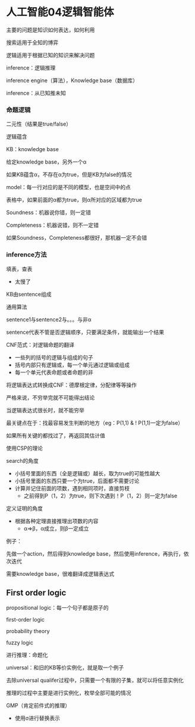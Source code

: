 # 人工智能04逻辑智能体

主要的问题是知识如何表达，如何利用

搜索适用于全知的博弈

逻辑适用于根据已知的知识来解决问题

inference：逻辑推理

inference engine（算法），Knowledge base（数据库）

inference：从已知推未知

### 命题逻辑

二元性（结果是true/false）

逻辑蕴含

KB：knowledge base

给定knowledge base，另外一个α

如果KB蕴含α，不存在α为true，但是KB为false的情况

model：每一行对应的是不同的模型，也是空间中的点

表格中，如果前面的α都为true，则α所对应的区域都为true

Soundness：机器说你错，则一定错

Completeness：机器说错，则不一定错

如果Soundness，Completeness都很好，那机器一定不会错

### inference方法

填表，查表

- 太慢了

KB由sentence组成

通用算法

sentence1与sentence2与。。。与非α

sentence代表不管是否逻辑顺序，只要满足条件，就能输出一个结果

CNF范式：对逻辑命题的翻译

- 一些列的括号的逻辑与组成的句子
- 括号内部只有逻辑或，每一个单元通过逻辑或组成
- 每一个单元代表命题或者命题的非

将逻辑表达式转换成CNF：德摩根定律，分配律等等操作

严格来说，不穷举完就不可能得出结论

当逻辑表达式很长时，就不能穷举

最关键点在于：找最容易发生判断的地方（eg：P(1,1) & ! P(1,1)一定为false）

如果所有关键的都找过了，再返回其估计值

使用CSP的理论

search的角度

- 小括号里面的东西（全是逻辑或）越长，取为true的可能性越大
- 小括号里面的东西只要一个为true，后面都不需要讨论
- 计算并记住前面的项数，遇到相同项时，直接剪枝
  - 之前得到P（1，2）为true，则下次遇到！P（1，2）则一定为false

定义证明的角度

- 根据各种定理直接推理出项数的内容
  - α=>β，α成立，则β一定成立

例子：

先做一个action，然后得到knowledge base，然后使用inference，再执行，依次迭代

需要knowledge base，很难翻译成逻辑表达式

## First order logic

propositional logic：每一个句子都是原子的

first-order logic

probability theory

fuzzy logic

进行推理：命题化

universal：和旧的KB等价实例化，就是取一个例子

去除universal qualifer过程中，只需要一个有限的子集，就可以将任意实例化

推理的过程中主要是进行实例化，枚举全部可能的情况

GMP（肯定前件式的推理）

- 使用σ进行替换表示